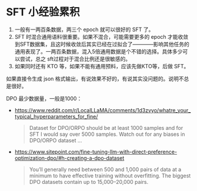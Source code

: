# SFT 小经验累积

1. 一般有一两百条数据，两三个 epoch 就可以很好的 SFT 了。
2. SFT 时混合通用语料很重要。如果不混合，可能需要更多的 epoch 才能收敛到SFT数据集，且这时候收敛后其实已经在过拟合了————影响其他任务的通用表现了。一两百条数据，混入5倍通用数据是个不错的选择。具体多少可以尝试，总之 sft过程对于混合比例还是很敏感的。
3. 如果同时还有 KTO 等，如果不能有通用预料，应该先做KTO等，后做 SFT。

如果直接令生成 json 格式输出，有说效果不好的，有说其实没问题的。说明不总是很好。

DPO 最少数据量，一般是1000：
- https://www.reddit.com/r/LocalLLaMA/comments/1d3zvyo/whatre_your_typical_hyperparameters_for_fine/
  > Dataset for DPO/ORPO should be at least 1000 samples and for SFT I would say over 5000 samples. Watch out for any biases in DPO/ORPO dataset ...
- https://www.sitepoint.com/fine-tuning-llm-with-direct-preference-optimization-dpo/#h-creating-a-dpo-dataset
  > You’ll generally need between 500 and 1,000 pairs of data at a minimum to have effective training without overfitting. The biggest DPO datasets contain up to 15,000–20,000 pairs.
  
